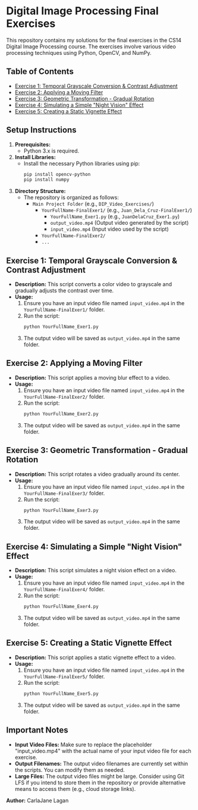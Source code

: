 # Digital Image Processing Final Exercises

This repository contains my solutions for the final exercises in the CS14 Digital Image Processing course. The exercises involve various video processing techniques using Python, OpenCV, and NumPy.

## Table of Contents
* [Exercise 1: Temporal Grayscale Conversion & Contrast Adjustment](#exercise-1)
* [Exercise 2: Applying a Moving Filter](#exercise-2)
* [Exercise 3: Geometric Transformation - Gradual Rotation](#exercise-3)
* [Exercise 4: Simulating a Simple "Night Vision" Effect](#exercise-4)
* [Exercise 5: Creating a Static Vignette Effect](#exercise-5)

## Setup Instructions
1.  **Prerequisites:**
    * Python 3.x is required.
2.  **Install Libraries:**
    * Install the necessary Python libraries using pip:
        ```bash
        pip install opencv-python
        pip install numpy
        ```
3.  **Directory Structure:**
    * The repository is organized as follows:
        * `Main Project Folder` (e.g., `DIP_Video_Exercises/`)
            * `YourFullName-FinalExer1/` (e.g., `Juan_Dela_Cruz-FinalExer1/`)
                * `YourFullName_Exer1.py` (e.g., `JuanDelaCruz_Exer1.py`)
                * `output_video.mp4` (Output video generated by the script)
                * `input_video.mp4` (Input video used by the script)
            * `YourFullName-FinalExer2/`
            * `...`

## Exercise 1: Temporal Grayscale Conversion & Contrast Adjustment <a name="exercise-1"></a>
* **Description:** This script converts a color video to grayscale and gradually adjusts the contrast over time.
* **Usage:**
    1.  Ensure you have an input video file named `input_video.mp4` in the `YourFullName-FinalExer1/` folder.
    2.  Run the script:
        ```bash
        python YourFullName_Exer1.py
        ```
    3.  The output video will be saved as `output_video.mp4` in the same folder.

## Exercise 2: Applying a Moving Filter <a name="exercise-2"></a>
* **Description:** This script applies a moving blur effect to a video.
* **Usage:**
    1.  Ensure you have an input video file named `input_video.mp4` in the `YourFullName-FinalExer2/` folder.
    2.  Run the script:
        ```bash
        python YourFullName_Exer2.py
        ```
    3.  The output video will be saved as `output_video.mp4` in the same folder.

## Exercise 3: Geometric Transformation - Gradual Rotation <a name="exercise-3"></a>
* **Description:** This script rotates a video gradually around its center.
* **Usage:**
    1.  Ensure you have an input video file named `input_video.mp4` in the `YourFullName-FinalExer3/` folder.
    2.  Run the script:
        ```bash
        python YourFullName_Exer3.py
        ```
    3.  The output video will be saved as `output_video.mp4` in the same folder.

## Exercise 4: Simulating a Simple "Night Vision" Effect <a name="exercise-4"></a>
* **Description:** This script simulates a night vision effect on a video.
* **Usage:**
    1.  Ensure you have an input video file named `input_video.mp4` in the `YourFullName-FinalExer4/` folder.
    2.  Run the script:
        ```bash
        python YourFullName_Exer4.py
        ```
    3.  The output video will be saved as `output_video.mp4` in the same folder.

## Exercise 5: Creating a Static Vignette Effect <a name="exercise-5"></a>
* **Description:** This script applies a static vignette effect to a video.
* **Usage:**
    1.  Ensure you have an input video file named `input_video.mp4` in the `YourFullName-FinalExer5/` folder.
    2.  Run the script:
        ```bash
        python YourFullName_Exer5.py
        ```
    3.  The output video will be saved as `output_video.mp4` in the same folder.

## Important Notes
* **Input Video Files:** Make sure to replace the placeholder "input_video.mp4" with the actual name of your input video file for each exercise.
* **Output Filenames:** The output video filenames are currently set within the scripts. You can modify them as needed.
* **Large Files:** The output video files might be large. Consider using Git LFS if you intend to store them in the repository or provide alternative means to access them (e.g., cloud storage links).

**Author:** CarlaJane Lagan
